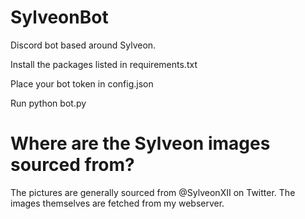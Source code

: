 # SylveonBot
Discord bot based around Sylveon.


Install the packages listed in requirements.txt

Place your bot token in config.json

Run python bot.py 


# Where are the Sylveon images sourced from?
The pictures are generally sourced from @SylveonXII on Twitter. The images themselves are fetched from my webserver.
